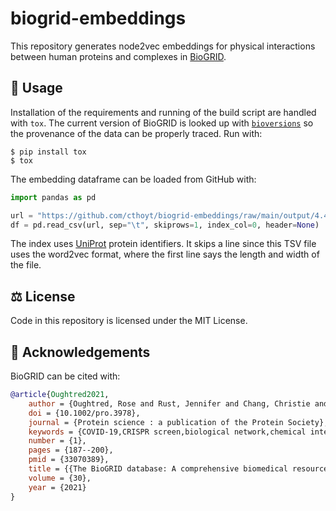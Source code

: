 # biogrid-embeddings

This repository generates node2vec embeddings for physical interactions between human proteins and
complexes in [BioGRID](https://thebiogrid.org/).

## 🚀 Usage

Installation of the requirements and running of the build script are handled with `tox`. The current
version of BioGRID is looked up with [`bioversions`](https://github.com/cthoyt/bioversions) so the
provenance of the data can be properly traced. Run with:

```shell
$ pip install tox
$ tox
```

The embedding dataframe can be loaded from GitHub with:

```python
import pandas as pd

url = "https://github.com/cthoyt/biogrid-embeddings/raw/main/output/4.4.200/embeddings.tsv"
df = pd.read_csv(url, sep="\t", skiprows=1, index_col=0, header=None)
```

The index uses [UniProt](https://bioregistry.io/uniprot) protein identifiers. It skips a line since
this TSV file uses the word2vec format, where the first line says the length and width of the file.

## ⚖️ License

Code in this repository is licensed under the MIT License.

## 🙏 Acknowledgements

BioGRID can be cited with:

```bibtex
@article{Oughtred2021,
    author = {Oughtred, Rose and Rust, Jennifer and Chang, Christie and Breitkreutz, Bobby-Joe and Stark, Chris and Willems, Andrew and Boucher, Lorrie and Leung, Genie and Kolas, Nadine and Zhang, Frederick and Dolma, Sonam and Coulombe-Huntington, Jasmin and Chatr-Aryamontri, Andrew and Dolinski, Kara and Tyers, Mike},
    doi = {10.1002/pro.3978},
    journal = {Protein science : a publication of the Protein Society},
    keywords = {COVID-19,CRISPR screen,biological network,chemical interaction,drug target,genetic interaction,phenotype,post-translational modification,protein interaction,ubiquitin-proteasome system},
    number = {1},
    pages = {187--200},
    pmid = {33070389},
    title = {{The BioGRID database: A comprehensive biomedical resource of curated protein, genetic, and chemical interactions.}},
    volume = {30},
    year = {2021}
}
```
